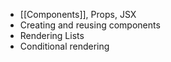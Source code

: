 - [[Components]], Props, JSX
- Creating and reusing components
- Rendering Lists
- Conditional rendering
